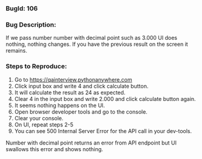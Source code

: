 ### BugId: 106

### Bug Description:

If we pass number number with decimal point such as 3.000 UI does nothing, nothing changes. If you have the previous result on the screen it remains.

### Steps to Reproduce:

1. Go to https://qainterview.pythonanywhere.com
2. Click input box and write 4 and click calculate button.
3. It will calculate the result as 24 as expected.
4. Clear 4 in the input box and write 2.000 and click calculate button again.
5. It seems nothing happens on the UI.
6. Open browser developer tools and go to the console.
7. Clear your console.
8. On UI, repeat steps 2-5
9. You can see 500 Internal Server Error for the API call in your dev-tools.

Number with decimal point returns an error from API endpoint but UI swallows this error and shows nothing.

